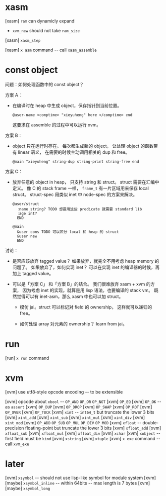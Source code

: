 # xasm

[xasm] `ram` can dynamicly expand

- `xvm_new` should not take `ram_size`

[xasm] `xasm_step`

[xasm] `x asm` command -- call `xasm_assemble`

# const object

问题：如何处理函数中的 const object？

方案 A：

- 在编译时在 heap 中生成 object，保存指针到当前位置。

  ```
  @user-name <comptime> "xieyuheng" here </comptime> end
  ```

  这要求在 assemble 的过程中可以运行 xvm。

方案 B：

- object 只在运行时存在。
  每次都生成新的 object，
  让处理 object 的函数带有 linear 语义，
  在需要的时候主动调用相关的 dup 和 free。

  ```
  @main "xieyuheng" string-dup string-print string-free end
  ```

方案 C：

- 放弃任意的 object in heap，
  只支持 string 和 struct。
  struct 需要在汇编中定义。
  像 C 的 stack frame 一样，
  `frame_t` 有一片区域用来保存 local struct。
  struct-spec 用类似 inet 中 node-spec 的方案来解决。

  ```
  @user/struct
    :name string? TODO 想要用这些 predicate 就需要 standard lib
    :age int?
    END

  @main
    &user cons TODO 可以区分 local 和 heap 的 struct
    &user new
    END
  ```

讨论：

- 是否应该放弃 tagged value？
  如果放弃，就完全不用考虑 heap memory 的问题了。
  如果放弃了，如何实现 inet？
  可以在实现 inet 的编译器的时候，再加上 tagged value。

- 可以是「方案 C」 和「方案 B」的结合。
  我们很难放弃 xasm + xvm 的方案，
  因为考虑 inet 的实现，就算是用 lisp 语法，也要编译的 stack vm。
  既然觉得可以有 inet-asm，那么 xasm 中也可以加 struct。

  - 模仿 jai。struct 可以标记对 field 的 ownership，
    这样就可以递归的 free。

  - 如何处理 array 对元素的 ownership？
    learn from jai。

# run

[run] `x run` command

# xvm

[xvm] use utf8-style opcode encoding -- to be extensible

[xvm] opcode about `xbool` -- `OP_AND` `OP_OR` `OP_NOT`
[xvm] `OP_EQ`
[xvm] `OP_OK` -- as `assert`
[xvm] `OP_DUP`
[xvm] `OP_DROP`
[xvm] `OP_SWAP`
[xvm] `OP_ROT`
[xvm] `OP_OVER`
[xvm] `OP_TUCK`
[xvm] `xint` -- `int64_t` but truncate the lower 3 bits
[xvm] `xint_add`
[xvm] `xint_sub`
[xvm] `xint_mul`
[xvm] `xint_div`
[xvm] `xint_mod`
[xvm] `OP_ADD` `OP_SUB` `OP_MUL` `OP_DIV` `OP_MOD`
[xvm] `xfloat` -- double-precision floating-point but truncate the lower 3 bits
[xvm] `xfloat_add`
[xvm] `xfloat_sub`
[xvm] `xfloat_mul`
[xvm] `xfloat_div`
[xvm] `xchar`
[xvm] `xobject` -- first field must be `kind`
[xvm] `xstring`
[xvm] `xtuple`
[xvm] `x exe` command -- call `xvm_exe`

# later

[xvm] `xsymbol` -- should not use lisp-like symbol for module system
[xvm] [maybe] `xsymbol_inline` -- within 64bits -- max length is 7 bytes
[xvm] [maybe] `xsymbol_long`
